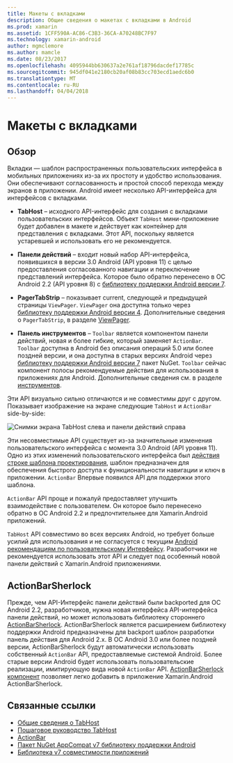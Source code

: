 ```yaml
---
title: Макеты с вкладками
description: Общие сведения о макетах с вкладками в Android
ms.prod: xamarin
ms.assetid: 1CFF590A-AC86-C3B3-36CA-A70248BC7F97
ms.technology: xamarin-android
author: mgmclemore
ms.author: mamcle
ms.date: 08/23/2017
ms.openlocfilehash: 4095944bb630637a2e761af18796dacdef17785c
ms.sourcegitcommit: 945df041e2180cb20af08b83cc703ecd1aedc6b0
ms.translationtype: MT
ms.contentlocale: ru-RU
ms.lasthandoff: 04/04/2018
---
```

# <a name="tabbed-layouts"></a>Макеты с вкладками


## <a name="overview"></a>Обзор

Вкладки — шаблон распространенных пользовательских интерфейса в мобильных приложениях из-за их простоту и удобство использования. Они обеспечивают согласованность и простой способ перехода между экранов в приложении. Android имеет несколько API-интерфейса для интерфейсов с вкладками. 

-   **TabHost** &ndash; исходного API-интерфейс для создания с вкладками пользовательских интерфейсов. Объект `TabHost` мини-приложение будет добавлен в макете и действует как контейнер для представления с вкладками. Этот API, поскольку является устаревшей и использовать его не рекомендуется. 

-   **Панели действий** &ndash; входит новый набор API-интерфейса, появившихся в версии 3.0 Android (API уровня 11) с целью предоставления согласованного навигации и переключение представлений интерфейса. Которое было обратно перенесено в ОС Android 2.2 (API уровня 8) с [библиотеку поддержки Android версии 7](https://www.nuget.org/packages/Xamarin.Android.Support.v7.AppCompat/). 

-   **PagerTabStrip** &ndash; показывает current, следующей и предыдущей страницы `ViewPager`. `ViewPager` она доступна только через [библиотеку поддержки Android версии 4](https://www.nuget.org/packages/Xamarin.Android.Support.v4/).
     Дополнительные сведения о `PagerTabStrip`, в разделе [ViewPager](~/android/user-interface/controls/view-pager/index.md).

-   **Панель инструментов** &ndash; `Toolbar` является компонентом панели действий, новая и более гибкие, который заменяет `ActionBar`. `Toolbar` доступна в Android без описания операций 5.0 или более поздней версии, и она доступна в старых версиях Android через [библиотеку поддержки Android версии 7](https://www.nuget.org/packages/Xamarin.Android.Support.v7.AppCompat/) пакет NuGet. 
    `Toolbar` сейчас компонент полосы рекомендуемые действия для использования в приложениях для Android.
    Дополнительные сведения см. в разделе [инструментов](~/android/user-interface/controls/tool-bar/index.md). 


Эти API визуально сильно отличаются и не совместимы друг с другом. Показывает изображение на экране следующие `TabHost` и `ActionBar` side-by-side: 

![Снимки экрана TabHost слева и панели действий справа](images/image01.png)

Эти несовместимые API существует из-за значительные изменения пользовательского интерфейса с момента 3.0 Android (API уровня 11). Одно из этих изменений пользовательского интерфейса был [действия строке шаблона проектирования](http://www.androidpatterns.com/uap_pattern/action-bar), шаблон предназначен для обеспечения быстрого доступа к функциональности навигации и ключ в приложении. `ActionBar` Впервые появился API для поддержки этого шаблона. 

`ActionBar` API проще и пожалуй предоставляет улучшить взаимодействие с пользователем. Он которое было перенесено обратно в ОС Android 2.2 и предпочтительнее для Xamarin.Android приложений. 

`TabHost` API совместимо во всех версиях Android, но требует больше усилий для использования и не согласуется с текущим [Android рекомендациям по пользовательскому Интерфейсу](http://developer.android.com/design/index.html). Разработчики не рекомендуется использовать этот API и следует под особенный новой панели действий с Xamarin.Android приложениями. 



## <a name="actionbarsherlock"></a>ActionBarSherlock

Прежде, чем API-Интерфейс панели действий были backported для ОС Android 2.2, разработчиков, нужна новая интерфейса API-интерфейса панели действий, но может использовать библиотеку стороннего [ActionBarSherlock](http://actionbarsherlock.com). ActionBarSherlock является расширением библиотеку поддержки Android предназначены для backport шаблон разработки панель действия для Android 2.x. В ОС Android 3.0 или более поздней версии, ActionBarSherlock будут автоматически использовать собственный `ActionBar` API, предоставляемые системой Android. Более старые версии Android будет использовать пользовательские реализации, имитирующую вида новой `ActionBar` API. [ActionBarSherlock компонент](https://www.nuget.org/packages/xamstore-XamarinActionBarSherlock/) позволяет легко добавить в приложение Xamarin.Android ActionBarSherlock. 



## <a name="related-links"></a>Связанные ссылки

- [Общие сведения о TabHost](tab-host.md)
- [Пошаговое руководство TabHost](~/android/user-interface/layouts/tab-layout/creating-a-tabbed-ui.md)
- [ActionBar](http://developer.android.com/guide/topics/ui/actionbar.html)
- [Пакет NuGet AppCompat v7 библиотеку поддержки Android](https://www.nuget.org/packages/Xamarin.Android.Support.v7.AppCompat/)
- [Библиотека v7 совместимости приложений](http://developer.android.com/tools/support-library/features.html#v7-appcompat)
